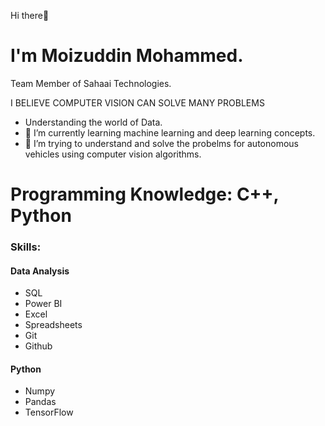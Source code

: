 Hi there👋

# I'm Moizuddin Mohammed.
Team Member of Sahaai Technologies.

I BELIEVE COMPUTER VISION CAN SOLVE MANY PROBLEMS

-    Understanding the world of Data.
- 🌱 I’m currently learning machine learning and deep learning concepts.
- 👯 I’m trying to understand and solve the probelms for autonomous vehicles using computer vision algorithms.
# Programming Knowledge: C++, Python
### Skills:
#### Data Analysis
  * SQL
  * Power BI
  * Excel
  * Spreadsheets
  * Git
  * Github
#### Python
  * Numpy
  * Pandas
  * TensorFlow


